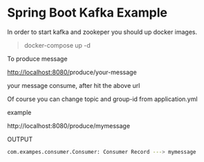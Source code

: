 # Spring Boot Kafka Example

In order to start kafka and zookeper you should up docker images.

> docker-compose up -d

To produce message

[http://localhost:8080/](http://localhost:8080/{you)produce/your-message

your message consume, after hit the above url

Of course you can change topic and group-id from application.yml  

example

http://localhost:8080/produce/mymessage

OUTPUT

```bash
com.exampes.consumer.Consumer: Consumer Record ---> mymessage
```
